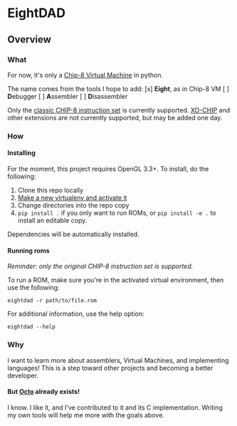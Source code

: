# EightDAD

## Overview

### What
For now, it's only a [Chip-8 Virtual Machine](https://en.wikipedia.org/wiki/CHIP-8) in python.

The name comes from the tools I hope to add: 
[x] **Eight**, as in Chip-8 VM
[ ] **D**ebugger
[ ] **A**ssembler
[ ] **D**isassembler

Only the [classic CHIP-8 instruction set](https://github.com/mattmikolay/chip-8/wiki/CHIP%E2%80%908-Technical-Reference)
is currently supported. [XO-CHIP](http://johnearnest.github.io/Octo/docs/XO-ChipSpecification.html) and other extensions
are not currently supported, but may be added one day.

### How

#### Installing

For the moment, this project requires OpenGL 3.3+. To install, do the following:

1. Clone this repo locally
2. [Make a new virtualenv and activate it](https://packaging.python.org/en/latest/guides/installing-using-pip-and-virtual-environments/#creating-a-virtual-environment)
3. Change directories into the repo copy
4. `pip install .` if you only want to run ROMs, or `pip install -e .` to install an editable copy.

Dependencies will be automatically installed.

#### Running roms

*Reminder: only the original CHIP-8 instruction set is supported.*

To run a ROM, make sure you're in the activated virtual environment, then use the following:
```
eightdad -r path/to/file.rom
```

For additional information, use the help option:
```
eightdad --help
```

### Why

I want to learn more about assemblers, Virtual Machines, and implementing
languages! This is a step toward other projects and becoming a better
developer.
 
#### But [Octo](https://github.com/JohnEarnest/Octo) already exists!

I know. I like it, and I've contributed to it and its C implementation. Writing my own tools will help me more with the goals above.
